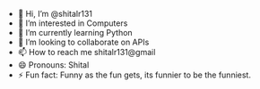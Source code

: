 - 👋 Hi, I’m @shitalr131
- 👀 I’m interested in Computers
- 🌱 I’m currently learning Python
- 💞️ I’m looking to collaborate on APIs
- 📫 How to reach me shitalr131@gmail
- 😄 Pronouns: Shital
- ⚡ Fun fact: Funny as the fun gets, its funnier to be the funniest.

<!---
shitalr131/shitalr131 is a ✨ special ✨ repository because its `README.md` (this file) appears on your GitHub profile.
You can click the Preview link to take a look at your changes.
--->
